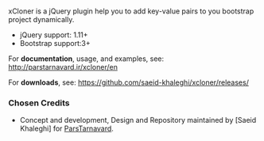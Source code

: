 # 

xCloner is a jQuery plugin help you to add key-value pairs to you bootstrap project dynamically.

- jQuery support: 1.11+
- Bootstrap support:3+

For **documentation**, usage, and examples, see:
http://parstarnavard.ir/xcloner/en

For **downloads**, see:
https://github.com/saeid-khaleghi/xcloner/releases/

### Chosen Credits

- Concept and development, Design and Repository maintained by [Saeid Khaleghi] for [ParsTarnavard](http://parstarnavard.ir/).
